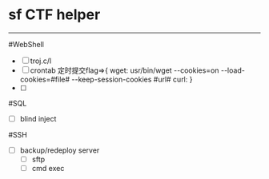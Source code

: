 # sf CTF helper

---
#WebShell
- [ ] troj.c/l
- [ ] crontab 
    定时提交flag=>{
        wget: usr/bin/wget --cookies=on --load-cookies=#file# --keep-session-cookies #url#
        curl: 
    }
- [ ] 

#SQL
- [ ] blind inject

#SSH
- [ ] backup/redeploy server
    - [ ] sftp
    - [ ] cmd exec